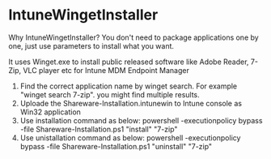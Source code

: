 # IntuneWingetInstaller

Why IntuneWingetInstaller? You don't need to package applications one by one, just use parameters to install what you want.

It uses Winget.exe to install public released software like Adobe Reader, 7-Zip, VLC player etc for Intune MDM Endpoint Manager

 1. Find the correct application name by winget search. For example "winget search 7-zip". you might find multiple results.
 2. Uploade the Shareware-Installation.intunewin to Intune console as Win32 application
 3. Use installation command as below:
powershell -executionpolicy bypass -file Shareware-Installation.ps1 "install" "7-zip"
 4. Use unistallation command as below:
powershell -executionpolicy bypass -file Shareware-Installation.ps1 "uninstall" "7-zip"
